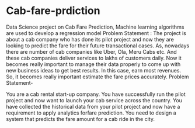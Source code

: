 # Cab-fare-prdiction
Data Science project on Cab Fare Prediction, Machine learning algorithms are used to develop a regression model Problem Statement : The project is about a cab company who has done its pilot project and now they are looking to predict the fare for their future transactional cases. As, nowadays there are number of cab companies like Uber, Ola, Meru Cabs etc. And these cab companies deliver services to lakhs of customers daily. Now it becomes really important to manage their data properly to come up with new business ideas to get best results. In this case, earn most revenues. So, it becomes really important estimate the fare prices accurately.
	Problem Statement-

You are a cab rental start-up company. You have successfully run the pilot project and now want to launch your cab service across the country. You have collected the historical data from your pilot project and now have a requirement to apply analytics forfare prediction. You need to design a system that predicts the fare amount for a cab ride in the city.

